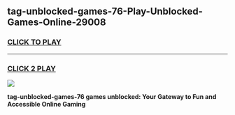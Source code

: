
## tag-unblocked-games-76-Play-Unblocked-Games-Online-29008
<h3>
<a href="https://premium76.site?title=tag-unblocked-games-76&ref=24A">CLICK TO PLAY</a></h3>
<hr>

<h3>
<a href="https://premium76.site?title=tag-unblocked-games-76&ref=24A">CLICK 2 PLAY</a>
  
</h3>

<a href="https://premium76.site?title=tag-unblocked-games-76&ref=24A"><img src="https://clearcache.store/games.png"></a>


**tag-unblocked-games-76 games unblocked: Your Gateway to Fun and Accessible Online Gaming**
